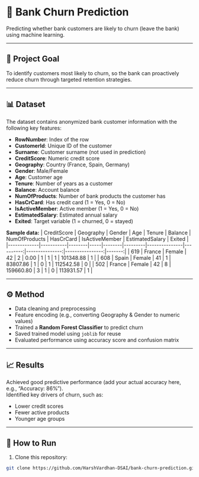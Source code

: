 # 🏦 Bank Churn Prediction

Predicting whether bank customers are likely to churn (leave the bank) using machine learning.

---

## 📌 **Project Goal**
To identify customers most likely to churn, so the bank can proactively reduce churn through targeted retention strategies.

---

## 📊 **Dataset**
The dataset contains anonymized bank customer information with the following key features:
- **RowNumber**: Index of the row
- **CustomerId**: Unique ID of the customer
- **Surname**: Customer surname (not used in prediction)
- **CreditScore**: Numeric credit score
- **Geography**: Country (France, Spain, Germany)
- **Gender**: Male/Female
- **Age**: Customer age
- **Tenure**: Number of years as a customer
- **Balance**: Account balance
- **NumOfProducts**: Number of bank products the customer has
- **HasCrCard**: Has credit card (1 = Yes, 0 = No)
- **IsActiveMember**: Active member (1 = Yes, 0 = No)
- **EstimatedSalary**: Estimated annual salary
- **Exited**: Target variable (1 = churned, 0 = stayed)

**Sample data:**
| CreditScore | Geography | Gender | Age | Tenure | Balance | NumOfProducts | HasCrCard | IsActiveMember | EstimatedSalary | Exited |
|-------------|-----------|--------|-----|--------|---------|---------------|----------:|---------------:|----------------:|-------:|
| 619 | France | Female | 42 | 2 | 0.00 | 1 | 1 | 1 | 101348.88 | 1 |
| 608 | Spain | Female | 41 | 1 | 83807.86 | 1 | 0 | 1 | 112542.58 | 0 |
| 502 | France | Female | 42 | 8 | 159660.80 | 3 | 1 | 0 | 113931.57 | 1 |

---

## ⚙️ **Method**
- Data cleaning and preprocessing
- Feature encoding (e.g., converting Geography & Gender to numeric values)
- Trained a **Random Forest Classifier** to predict churn
- Saved trained model using `joblib` for reuse
- Evaluated performance using accuracy score and confusion matrix

---

## 📈 **Results**
Achieved good predictive performance (add your actual accuracy here, e.g., “Accuracy: 86%”).  
Identified key drivers of churn, such as:
- Lower credit scores
- Fewer active products
- Younger age groups

---

## 🧪 **How to Run**
1. Clone this repository:
```bash
git clone https://github.com/HarshVardhan-DSAI/bank-churn-prediction.git

